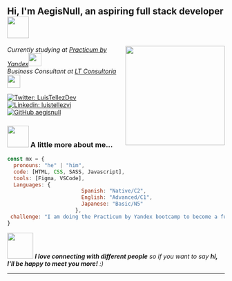 <h2> Hi, I'm AegisNull, an aspiring full stack developer <img src="https://media.giphy.com/media/mGcNjsfWAjY5AEZNw6/giphy.gif" width="50"></h2>
<img align='right' src="https://media2.giphy.com/media/WtTnAfZn6aVJfBzlN3/giphy.gif" width="230">
<p><em>Currently studying at <a href="https://practicum.yandex.com">Practicum by Yandex</a><img src="https://media.giphy.com/media/fYSnHlufseco8Fh93Z/giphy.gif" width="30"></br>Business Consultant at <a href="#">LT Consultoria</a><img src="https://media.giphy.com/media/WUlplcMpOCEmTGBtBW/giphy.gif" width="30"> 
</em></p>

[![Twitter: LuisTellezDev](https://img.shields.io/twitter/follow/LuisTellezDev?style=social)](https://twitter.com/LuisTellezDev)
[![Linkedin: luistellezvi](https://img.shields.io/badge/-luistellezvi-blue?style=flat-square&logo=Linkedin&logoColor=white&link=https://www.linkedin.com/in/thaianebraga/)](https://www.linkedin.com/in/aegisnull/)
[![GitHub aegisnull](https://img.shields.io/github/followers/aegisnull?label=follow&style=social)](https://github.com/aegisnull)


### <img src="https://media.giphy.com/media/VgCDAzcKvsR6OM0uWg/giphy.gif" width="50"> A little more about me...  

```javascript
const mx = {
  pronouns: "he" | "him",
  code: [HTML, CSS, SASS, Javascript],
  tools: [Figma, VSCode],
  Languages: {
                        Spanish: "Native/C2",
                        English: "Advanced/C1",
                        Japanese: "Basic/N5"
                      },
 challenge: "I am doing the Practicum by Yandex bootcamp to become a full stack developer"
}
```

<img src="https://media.giphy.com/media/LnQjpWaON8nhr21vNW/giphy.gif" width="60"> <em><b>I love connecting with different people</b> so if you want to say <b>hi, I'll be happy to meet you more!</b> :)</em>

--- 

